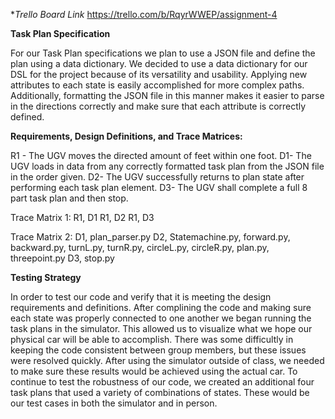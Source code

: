 
**Trello Board Link*
https://trello.com/b/RqyrWWEP/assignment-4


**Task Plan Specification**

For our Task Plan specifications we plan to use a JSON file and define the plan using a data dictionary. 
We decided to use a data dictionary for our DSL for the project because of its versatility and usability. 
Applying new attributes to each state is easily accomplished for more complex paths. 
Additionally, formatting the JSON file in this manner makes it easier to parse in the directions correctly and make sure that each attribute is correctly defined.

**Requirements, Design Definitions, and Trace Matrices:**

R1 - The UGV moves the directed amount of feet within one foot.
	D1- The UGV loads in data from any correctly formatted task plan from the JSON file in the order 
given.
D2- The UGV successfully returns to plan state after performing each task plan element.
D3- The UGV shall complete a full 8 part task plan and then stop. 


Trace Matrix 1:
R1, D1
R1, D2
R1, D3


Trace Matrix 2: 
D1, plan_parser.py 
D2,  Statemachine.py, forward.py, backward.py, turnL.py, turnR.py, circleL.py, circleR.py, plan.py, threepoint.py
D3, stop.py

**Testing Strategy** 

In order to test our code and verify that it is meeting the design requirements and definitions. After complining the code and making sure each state was properly connected to one another we began running the task plans in the simulator. This allowed us to visualize what we hope our physical car will be able to accomplish. There was some difficultly in keeping the code consistent between group members, but these issues were resolved quickly. 
After using the simulator outside of class, we needed to make sure these results would be achieved using the actual car. To continue to test the robustness of our code, we created an additional four task plans that used a variety of combinations of states. These would be our test cases in both the simulator and in person. 




